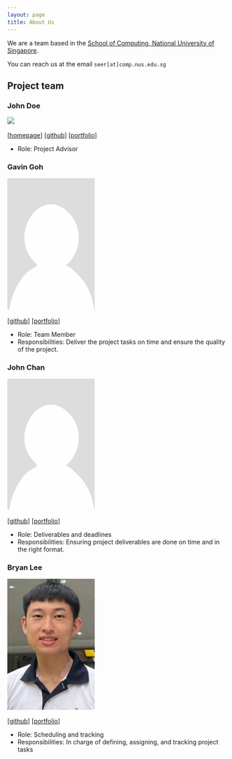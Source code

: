 ```yaml
---
layout: page
title: About Us
---
```


We are a team based in the [School of Computing, National University of Singapore](http://www.comp.nus.edu.sg).

You can reach us at the email `seer[at]comp.nus.edu.sg`

## Project team

### John Doe

<img src="images/johndoe.png" width="200px">

[[homepage](http://www.comp.nus.edu.sg/~damithch)]
[[github](https://github.com/johndoe)]
[[portfolio](team/johndoe.md)]

* Role: Project Advisor

### Gavin Goh

<img src="images/gavin331.png" width="200px">

[[github](http://github.com/gavin331)]
[[portfolio](team/gavingoh.md)]

* Role: Team Member
* Responsibilities: Deliver the project tasks on time and ensure the quality of the project.

### John Chan

<img src="images/azumieflare.png" width="200px">

[[github](http://github.com/azumieflare)] [[portfolio](team/azumieflare.md)]

* Role: Deliverables and deadlines
* Responsibilities: Ensuring project deliverables are done on time and in the right format.

### Bryan Lee

<img src="images/bryanl2303.png" width="200px">

[[github](http://github.com/BryanL2303)]
[[portfolio](team/bryanlee.md)]

* Role: Scheduling and tracking
* Responsibilities: In charge of defining, assigning, and tracking project tasks

